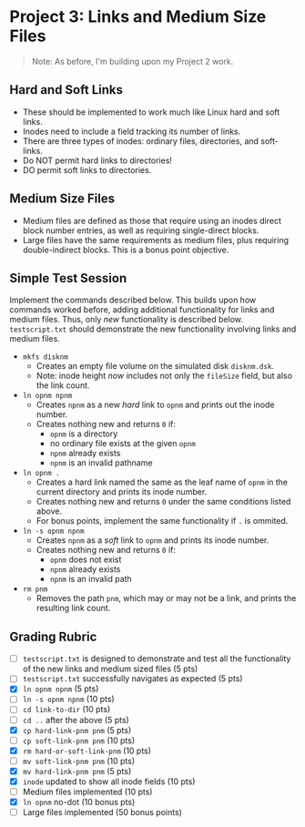 # Project 3: Links and Medium Size Files
> Note: As before, I'm building upon my Project 2 work.

## Hard and Soft Links
- These should be implemented to work much like Linux hard and soft links.
- Inodes need to include a field tracking its number of links.
- There are three types of inodes: ordinary files, directories, and soft-links.
- Do NOT permit hard links to directories!
- DO permit soft links to directories.
## Medium Size Files
- Medium files are defined as those that require using an inodes direct block number entries, as well as requiring single-direct blocks.
- Large files have the same requirements as medium files, plus requiring double-indirect blocks.  This is a bonus point objective.
## Simple Test Session
Implement the commands described below.  This builds upon how commands worked before, adding additional functionality for links and medium files.  Thus, only *new* functionality is described below.  `testscript.txt` should demonstrate the new functionality involving links and medium files.
- `mkfs disknm`
    - Creates an empty file volume on the simulated disk `disknm.dsk`.
    - Note: inode height *now* includes not only the `fileSize` field, but also the link count.
- `ln opnm npnm`
    - Creates `npnm` as a new *hard* link to `opnm` and prints out the inode number.
    - Creates nothing new and returns `0` if:
        - `opnm` is a directory
        - no ordinary file exists at the given `opnm`
        - `npnm` already exists
        - `npnm` is an invalid pathname
- `ln opnm .`
    - Creates a hard link named the same as the leaf name of `opnm` in the current directory and prints its inode number.
    - Creates nothing new and returns `0` under the same conditions listed above.
    - For bonus points, implement the same functionality if `.` is ommited.
- `ln -s opnm npnm`
    - Creates `npnm` as a *soft* link to `opnm` and prints its inode number.
    - Creates nothing new and returns `0` if:
        - `opnm` does not exist
        - `npnm` already exists
        - `npnm` is an invalid path
- `rm pnm`
    - Removes the path `pnm`, which may or may not be a link, and prints the resulting link count.

## Grading Rubric
- [ ] `testscript.txt` is designed to demonstrate and test all the functionality of the new links and medium sized files (5 pts)
- [ ] `testscript.txt` successfully navigates as expected (5 pts)
- [x] `ln opnm npnm` (5 pts)
- [ ] `ln -s opnm npnm` (10 pts)
- [ ] `cd link-to-dir` (10 pts)
- [ ] `cd ..` after the above (5 pts)
- [x] `cp hard-link-pnm pnm` (5 pts)
- [ ] `cp soft-link-pnm pnm` (10 pts)
- [x] `rm hard-or-soft-link-pnm` (10 pts)
- [ ] `mv soft-link-pnm pnm` (10 pts)
- [x] `mv hard-link-pnm pnm` (5 pts)
- [x] `inode` updated to show all inode fields (10 pts)
- [ ] Medium files implemented (10 pts)
- [x] `ln opnm` no-dot (10 bonus pts)
- [ ] Large files implemented (50 bonus points)